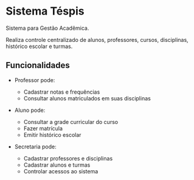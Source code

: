 # Sistema Téspis

Sistema para Gestão Acadêmica.

Realiza controle centralizado de alunos, professores, cursos, disciplinas, histórico escolar e turmas.

## Funcionalidades

- Professor pode:
    * Cadastrar notas e frequências
    * Consultar alunos matriculados em suas disciplinas

- Aluno pode:
    * Consultar a grade curricular do curso
    * Fazer matrícula
    * Emitir histórico escolar

- Secretaria pode:
    * Cadastrar professores e disciplinas
    * Cadastrar alunos e turmas
    * Controlar acessos ao sistema
